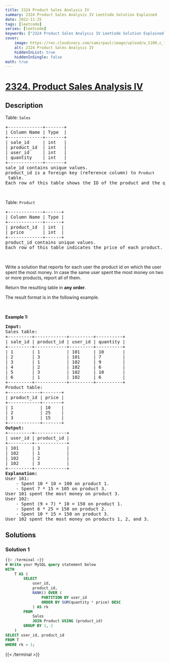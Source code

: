 ```yaml
---
title: 2324 Product Sales Analysis IV
summary: 2324 Product Sales Analysis IV LeetCode Solution Explained
date: 2022-11-25
tags: [leetcode]
series: [leetcode]
keywords: ["2324 Product Sales Analysis IV LeetCode Solution Explained in all languages", "2324 Product Sales Analysis IV", "LeetCode", "leetcode solution in Python3 C++ Java Go PHP Ruby Swift TypeScript Rust C# JavaScript C", "GeeksforGeeks", "InterviewBit", "Coding Ninjas", "HackerRank", "HackerEarth", "CodeChef", "TopCoder", "AlgoExpert", "freeCodeCamp", "Codeforces", "GitHub", "AtCoder", "Samir Paul"]
cover:
    image: https://res.cloudinary.com/samirpaul/image/upload/w_1100,c_fit,co_rgb:FFFFFF,l_text:Arial_75_bold:2324 Product Sales Analysis IV - Solution Explained/problem-solving.webp
    alt: 2324 Product Sales Analysis IV
    hiddenInList: true
    hiddenInSingle: false
math: true
---
```



# [2324. Product Sales Analysis IV](https://leetcode.com/problems/product-sales-analysis-iv)


## Description

<p>Table: <code>Sales</code></p>

<pre>
+-------------+-------+
| Column Name | Type  |
+-------------+-------+
| sale_id     | int   |
| product_id  | int   |
| user_id     | int   |
| quantity    | int   |
+-------------+-------+
sale_id contains unique values.
product_id is a foreign key (reference column) to <code>Product</code> table.
Each row of this table shows the ID of the product and the quantity purchased by a user.
</pre>

<p>&nbsp;</p>

<p>Table: <code>Product</code></p>

<pre>
+-------------+------+
| Column Name | Type |
+-------------+------+
| product_id  | int  |
| price       | int  |
+-------------+------+
product_id contains unique values.
Each row of this table indicates the price of each product.
</pre>

<p>&nbsp;</p>

<p>Write a solution that reports for each user the product id on which the user spent the most money. In case the same user spent the most money on two or more products, report all of them.</p>

<p>Return the resulting table in <strong>any order</strong>.</p>

<p>The&nbsp;result format is in the following example.</p>

<p>&nbsp;</p>
<p><strong class="example">Example 1:</strong></p>

<pre>
<strong>Input:</strong> 
Sales table:
+---------+------------+---------+----------+
| sale_id | product_id | user_id | quantity |
+---------+------------+---------+----------+
| 1       | 1          | 101     | 10       |
| 2       | 3          | 101     | 7        |
| 3       | 1          | 102     | 9        |
| 4       | 2          | 102     | 6        |
| 5       | 3          | 102     | 10       |
| 6       | 1          | 102     | 6        |
+---------+------------+---------+----------+
Product table:
+------------+-------+
| product_id | price |
+------------+-------+
| 1          | 10    |
| 2          | 25    |
| 3          | 15    |
+------------+-------+
<strong>Output:</strong> 
+---------+------------+
| user_id | product_id |
+---------+------------+
| 101     | 3          |
| 102     | 1          |
| 102     | 2          |
| 102     | 3          |
+---------+------------+ 
<strong>Explanation:</strong> 
User 101:
    - Spent 10 * 10 = 100 on product 1.
    - Spent 7 * 15 = 105 on product 3.
User 101 spent the most money on product 3.
User 102:
    - Spent (9 + 7) * 10 = 150 on product 1.
    - Spent 6 * 25 = 150 on product 2.
    - Spent 10 * 15 = 150 on product 3.
User 102 spent the most money on products 1, 2, and 3.
</pre>

## Solutions

### Solution 1

<!-- tabs:start -->

```sql
{{< /terminal >}}
# Write your MySQL query statement below
WITH
    T AS (
        SELECT
            user_id,
            product_id,
            RANK() OVER (
                PARTITION BY user_id
                ORDER BY SUM(quantity * price) DESC
            ) AS rk
        FROM
            Sales
            JOIN Product USING (product_id)
        GROUP BY 1, 2
    )
SELECT user_id, product_id
FROM T
WHERE rk = 1;
```
{{< /terminal >}}

<!-- tabs:end -->

<!-- end -->
